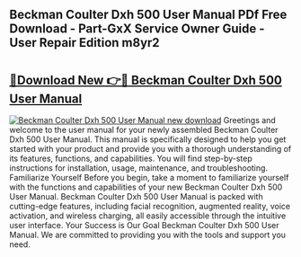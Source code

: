 ## Beckman Coulter Dxh 500 User Manual PDf Free Download - Part-GxX Service Owner Guide - User Repair Edition m8yr2

# <h2><a href="http://bc36856.oget.top/?id=Beckman+Coulter+Dxh+500+User+Manual">🔗Download New 👉🔴 Beckman Coulter Dxh 500 User Manual</a></h2>

[![Beckman Coulter Dxh 500 User Manual new download](https://i.imgur.com/5g1atiW.png)](http://bc36856.oget.top/?id=Beckman+Coulter+Dxh+500+User+Manual)
Greetings and welcome to the user manual for your newly assembled Beckman Coulter Dxh 500 User Manual. This manual is specifically designed to help you get started with your product and provide you with a thorough understanding of its features, functions, and capabilities. You will find step-by-step instructions for installation, usage, maintenance, and troubleshooting. Familiarize Yourself Before you begin, take a moment to familiarize yourself with the functions and capabilities of your new Beckman Coulter Dxh 500 User Manual. Beckman Coulter Dxh 500 User Manual is packed with cutting-edge features, including facial recognition, augmented reality, voice activation, and wireless charging, all easily accessible through the intuitive user interface. Your Success is Our Goal Beckman Coulter Dxh 500 User Manual. We are committed to providing you with the tools and support you need.
